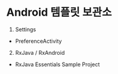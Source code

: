 # Android 템플릿 보관소
01. Settings
  - PreferenceActivity 
02. RxJava / RxAndroid
  - RxJava Essentials Sample Project
